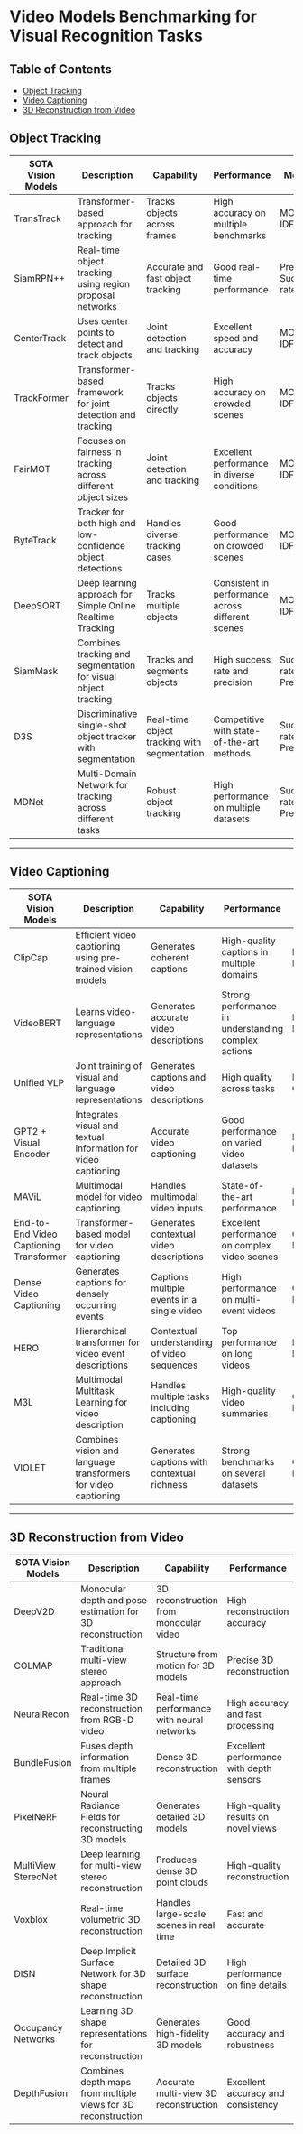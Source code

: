 # Video Models Benchmarking for Visual Recognition Tasks

## Table of Contents
  - [Object Tracking](#object-tracking)
  - [Video Captioning](#video-captioning)
  - [3D Reconstruction from Video](#3d-reconstruction-from-video)


## Object Tracking

| SOTA Vision Models | Description | Capability | Performance | Metrics | Datasets |
|--|--|--|--|--|--|
| TransTrack | Transformer-based approach for tracking | Tracks objects across frames | High accuracy on multiple benchmarks | MOTA, IDF1 | MOT17, MOT20 |
| SiamRPN++ | Real-time object tracking using region proposal networks | Accurate and fast object tracking | Good real-time performance | Precision, Success rate | GOT-10k, LaSOT |
| CenterTrack | Uses center points to detect and track objects | Joint detection and tracking | Excellent speed and accuracy | MOTA, IDF1 | MOT17 |
| TrackFormer | Transformer-based framework for joint detection and tracking | Tracks objects directly | High accuracy on crowded scenes | MOTA, IDF1 | MOT17, MOT20 |
| FairMOT | Focuses on fairness in tracking across different object sizes | Joint detection and tracking | Excellent performance in diverse conditions | MOTA, IDF1 | MOT16, MOT20 |
| ByteTrack | Tracker for both high and low-confidence object detections | Handles diverse tracking cases | Good performance on crowded scenes | MOTA, IDF1 | MOT17, MOT20 |
| DeepSORT | Deep learning approach for Simple Online Realtime Tracking | Tracks multiple objects | Consistent in performance across different scenes | MOTA, IDF1 | MOT16, KITTI |
| SiamMask | Combines tracking and segmentation for visual object tracking | Tracks and segments objects | High success rate and precision | Success rate, Precision | VOT2018, LaSOT |
| D3S | Discriminative single-shot object tracker with segmentation | Real-time object tracking with segmentation | Competitive with state-of-the-art methods | Success rate, Precision | VOT2018, GOT-10k |
| MDNet | Multi-Domain Network for tracking across different tasks | Robust object tracking | High performance on multiple datasets | Success rate, Precision | VOT2015, OTB-100 |

---

## Video Captioning

| SOTA Vision Models | Description | Capability | Performance | Metrics | Datasets |
|--|--|--|--|--|--|
| ClipCap | Efficient video captioning using pre-trained vision models | Generates coherent captions | High-quality captions in multiple domains | BLEU, METEOR | MSVD, MSR-VTT |
| VideoBERT | Learns video-language representations | Generates accurate video descriptions | Strong performance in understanding complex actions | BLEU, METEOR | HowTo100M |
| Unified VLP | Joint training of visual and language representations | Generates captions and video descriptions | High quality across tasks | BLEU, CIDEr | MSR-VTT, YouCook2 |
| GPT2 + Visual Encoder | Integrates visual and textual information for video captioning | Accurate video captioning | Good performance on varied video datasets | BLEU, METEOR | MSVD, MSR-VTT |
| MAViL | Multimodal model for video captioning | Handles multimodal video inputs | State-of-the-art performance | BLEU, METEOR | MSR-VTT |
| End-to-End Video Captioning Transformer | Transformer-based model for video captioning | Generates contextual video descriptions | Excellent performance on complex video scenes | CIDEr, BLEU | ActivityNet, MSVD |
| Dense Video Captioning | Generates captions for densely occurring events | Captions multiple events in a single video | High performance on multi-event videos | CIDEr, BLEU | ActivityNet Captions |
| HERO | Hierarchical transformer for video event descriptions | Contextual understanding of video sequences | Top performance on long videos | BLEU, METEOR | TVQA, HowTo100M |
| M3L | Multimodal Multitask Learning for video description | Handles multiple tasks including captioning | High-quality video summaries | CIDEr, BLEU | YouCook2, MSVD |
| VIOLET | Combines vision and language transformers for video captioning | Generates captions with contextual richness | Strong benchmarks on several datasets | CIDEr, BLEU | YouCook2, MSVD |

---

## 3D Reconstruction from Video

| SOTA Vision Models | Description | Capability | Performance | Metrics | Datasets |
|--|--|--|--|--|--|
| DeepV2D | Monocular depth and pose estimation for 3D reconstruction | 3D reconstruction from monocular video | High reconstruction accuracy | RMSE, Depth Error | NYU-Depth, KITTI |
| COLMAP | Traditional multi-view stereo approach | Structure from motion for 3D models | Precise 3D reconstruction | Point accuracy | ETH3D, Tanks and Temples |
| NeuralRecon | Real-time 3D reconstruction from RGB-D video | Real-time performance with neural networks | High accuracy and fast processing | 3D IoU, F-Score | ScanNet, TUM-RGBD |
| BundleFusion | Fuses depth information from multiple frames | Dense 3D reconstruction | Excellent performance with depth sensors | Accuracy, F-Score | ScanNet, NYU-Depth |
| PixelNeRF | Neural Radiance Fields for reconstructing 3D models | Generates detailed 3D models | High-quality results on novel views | PSNR, SSIM | ShapeNet, ScanNet |
| MultiView StereoNet | Deep learning for multi-view stereo reconstruction | Produces dense 3D point clouds | High-quality reconstruction | 3D IoU, F-Score | DTU, Tanks and Temples |
| Voxblox | Real-time volumetric 3D reconstruction | Handles large-scale scenes in real time | Fast and accurate | RMSE, Depth Error | KITTI, TUM-RGBD |
| DISN | Deep Implicit Surface Network for 3D shape reconstruction | Detailed 3D surface reconstruction | High performance on fine details | Chamfer Distance | ShapeNet, KITTI |
| Occupancy Networks | Learning 3D shape representations for reconstruction | Generates high-fidelity 3D models | Good accuracy and robustness | Chamfer Distance, IoU | ShapeNet, KITTI |
| DepthFusion | Combines depth maps from multiple views for 3D reconstruction | Accurate multi-view 3D reconstruction | Excellent accuracy and consistency | RMSE, Depth Error | ScanNet, NYU-Depth |

